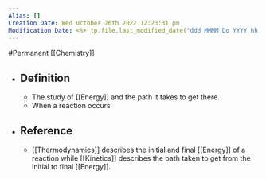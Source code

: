 ```yaml
---
Alias: []
Creation Date: Wed October 26th 2022 12:23:31 pm 
Modification Date: <%+ tp.file.last_modified_date("ddd MMMM Do YYYY hh:mm:ss a") %>
---
```

#Permanent [[Chemistry]]

- ## Definition
	- The study of [[Energy]] and the path it takes to get there.
	- When a reaction occurs 
- ## Reference
	- [[Thermodynamics]] describes the initial and final [[Energy]] of a reaction while [[Kinetics]] describes the path taken to get from the initial to final [[Energy]].